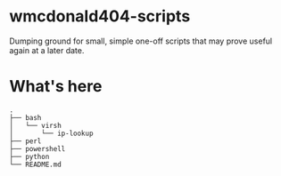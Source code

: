 # wmcdonald404-scripts
Dumping ground for small, simple one-off scripts that may prove useful again at a later date.

# What's here

```
.
├── bash
│   └── virsh
│       └── ip-lookup
├── perl
├── powershell
├── python
└── README.md
```
